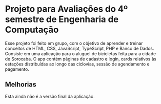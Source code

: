 
# Projeto para Avaliações do 4º semestre de Engenharia de Computação

Esse projeto foi feito em grupo, com o objetivo de aprender e treinar conceitos de HTML, CSS, JavaScript, TypeScript, PHP e Banco de Dados. 
Consiste em uma aplicação para o aluguel de bicicletas feita para a cidade de Sorocaba. 
O app contém páginas de cadastro e login, cards relativos às estações distribuídas ao longo das ciclovias, sessão de agendamento e pagamento. 






## Melhorias

Esta ainda não é a versão final da aplicação. 